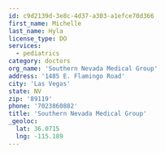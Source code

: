 ```yaml
---
id: c9d2139d-3e8c-4d37-a303-a1efce70d366
first_name: Michelle
last_name: Hyla
license_type: DO
services:
  - pediatrics
category: doctors
org_name: 'Southern Nevada Medical Group'
address: '1485 E. Flamingo Road'
city: 'Las Vegas'
state: NV
zip: '89119'
phone: '7023860882'
title: 'Southern Nevada Medical Group'
_geoloc:
  lat: 36.0715
  lng: -115.189
---
```

